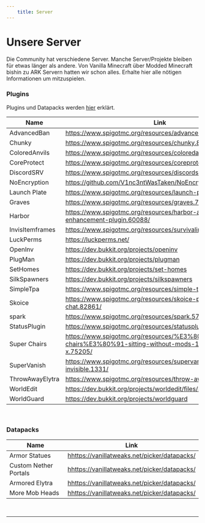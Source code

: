 ```yaml
---
    title: Server
---
```


# Unsere Server

Die Community hat verschiedene Server. Manche Server/Projekte bleiben für etwas länger als andere.
Von Vanilla Minecraft über Modded Minecraft bishin zu ARK Servern hatten wir schon alles. Erhalte hier alle nötigen Informationen um mitzuspielen.

<server-profile
    class="orange"
    title="Kahlifar Minecraft"
    description="Der Server ist ein Open-World Survival Server, welcher immer auf der neuesten Version läuft.
    Es gibt viele Plugins die das Spielerlebnis verändern. So gibt es zum Beispiel ein Elytra Plugin, ein TPA Plugin und noch viele mehr.
    Lade gerne deine Freunde ein und spiele mit ihnen.<br>
    Neugierig?
    Jetzt fehlst nur noch du!"
    prerequisites="Um auf dem Server mitzuspielen musst du dem [Discord](http://dc.kahlifar.de) gejoint sein.
    Benutze dann den `/bewerbung minecraft` Command und fülle die Felder aus. Sobald wir deine Bewerbung angeschaut haben und dich bestätigt haben, wirst du gewhitelisted.
    ! *Beachte das du deinen Minecraftnamen richtig angibst.*"
    game-image="minecraft.png"
    game-name="Minecraft Java"
    game-version="1.19.2">
</server-profile>

### Plugins

Plugins und Datapacks werden [hier](/plugin-explain) erklärt.

<div class="table--scrollable">
    <div class="table__content">
        <table>
            <thead>
                <tr>
                    <th>Name</th>
                    <th>Link</th>
                </tr>
            </thead>
            <tbody>
                <tr>
                    <td>AdvancedBan</td>
                    <td><a
                            href="https://www.spigotmc.org/resources/advancedban.8695/">https://www.spigotmc.org/resources/advancedban.8695/</a>
                    </td>
                </tr>
                <tr>
                    <td>Chunky</td>
                    <td><a
                            href="https://www.spigotmc.org/resources/chunky.81534/">https://www.spigotmc.org/resources/chunky.81534/</a>
                    </td>
                </tr>
                <tr>
                    <td>ColoredAnvils</td>
                    <td><a
                            href="https://www.spigotmc.org/resources/coloredanvils.2216/">https://www.spigotmc.org/resources/coloredanvils.2216/</a>
                    </td>
                </tr>
                <tr>
                    <td>CoreProtect</td>
                    <td><a
                            href="https://www.spigotmc.org/resources/coreprotect.8631/">https://www.spigotmc.org/resources/coreprotect.8631/</a>
                    </td>
                </tr>
                <tr>
                    <td>DiscordSRV</td>
                    <td><a href="https://www.spigotmc.org/resources/discordsrv.18494/"></a><a
                            href="https://www.spigotmc.org/resources/discordsrv.18494/">https://www.spigotmc.org/resources/discordsrv.18494/</a>
                    </td>
                </tr>
                <tr>
                    <td>NoEncryption</td>
                    <td><a
                            href="https://github.com/V1nc3ntWasTaken/NoEncryption">https://github.com/V1nc3ntWasTaken/NoEncryption</a>
                    </td>
                </tr>
                <tr>
                    <td>Launch Plate</td>
                    <td><a
                            href="https://www.spigotmc.org/resources/launch-plate.42251/">https://www.spigotmc.org/resources/launch-plate.42251/</a>
                    </td>
                </tr>
                <tr>
                    <td>Graves</td>
                    <td><a href="https://www.spigotmc.org/resources/graves.74208/"></a><a
                            href="https://www.spigotmc.org/resources/graves.74208/">https://www.spigotmc.org/resources/graves.74208/</a>
                    </td>
                </tr>
                <tr>
                    <td>Harbor</td>
                    <td><a
                            href="https://www.spigotmc.org/resources/harbor-a-sleep-enhancement-plugin.60088/">https://www.spigotmc.org/resources/harbor-a-sleep-enhancement-plugin.60088/</a>
                    </td>
                </tr>
                <tr>
                    <td>InvisItemframes</td>
                    <td><a
                            href="https://www.spigotmc.org/resources/survivalinvisiframes.80692/">https://www.spigotmc.org/resources/survivalinvisiframes.80692/</a>
                    </td>
                </tr>
                <tr>
                    <td>LuckPerms</td>
                    <td><a href="https://luckperms.net/">https://luckperms.net/</a></td>
                </tr>
                <tr>
                    <td>OpenInv</td>
                    <td><a href="https://dev.bukkit.org/projects/openinv">https://dev.bukkit.org/projects/openinv</a></td>
                </tr>
                <tr>
                    <td>PlugMan</td>
                    <td><a href="https://dev.bukkit.org/projects/plugman">https://dev.bukkit.org/projects/plugman</a></td>
                </tr>
                <tr>
                    <td>SetHomes</td>
                    <td><a href="https://dev.bukkit.org/projects/set-homes"></a><a
                            href="https://dev.bukkit.org/projects/set-homes">https://dev.bukkit.org/projects/set-homes</a></td>
                </tr>
                <tr>
                    <td>SilkSpawners</td>
                    <td><a href="https://dev.bukkit.org/projects/silkspawners">https://dev.bukkit.org/projects/silkspawners</a></td>
                </tr>
                <tr>
                    <td>SimpleTpa</td>
                    <td><a
                            href="https://www.spigotmc.org/resources/simple-tpa.64270/">https://www.spigotmc.org/resources/simple-tpa.64270/</a>
                    </td>
                </tr>
                <tr>
                    <td>Skoice</td>
                    <td><a
                            href="https://www.spigotmc.org/resources/skoice-proximity-voice-chat.82861/">https://www.spigotmc.org/resources/skoice-proximity-voice-chat.82861/</a>
                    </td>
                </tr>
                <tr>
                    <td>spark</td>
                    <td><a
                            href="https://www.spigotmc.org/resources/spark.57242/">https://www.spigotmc.org/resources/spark.57242/</a>
                    </td>
                </tr>
                <tr>
                    <td>StatusPlugin</td>
                    <td><a
                            href="https://www.spigotmc.org/resources/statusplugin.103156/">https://www.spigotmc.org/resources/statusplugin.103156/</a>
                    </td>
                </tr>
                <tr>
                    <td>Super Chairs</td>
                    <td><a
                            href="https://www.spigotmc.org/resources/%E3%80%90super-chairs%E3%80%91-sitting-without-mods-1-13-1-19-x.75205/">https://www.spigotmc.org/resources/%E3%80%90super-chairs%E3%80%91-sitting-without-mods-1-13-1-19-x.75205/</a>
                    </td>
                </tr>
                <tr>
                    <td>SuperVanish</td>
                    <td><a
                            href="https://www.spigotmc.org/resources/supervanish-be-invisible.1331/">https://www.spigotmc.org/resources/supervanish-be-invisible.1331/</a>
                    </td>
                </tr>
                <tr>
                    <td>ThrowAwayElytra</td>
                    <td><a
                            href="https://www.spigotmc.org/resources/throw-away-elytra.84645/">https://www.spigotmc.org/resources/throw-away-elytra.84645/</a>
                    </td>
                </tr>
                <tr>
                    <td>WorldEdit</td>
                    <td><a
                            href="https://dev.bukkit.org/projects/worldedit/files/3836896">https://dev.bukkit.org/projects/worldedit/files/3836896</a>
                    </td>
                </tr>
                <tr>
                    <td>WorldGuard</td>
                    <td><a href="https://dev.bukkit.org/projects/worldguard">https://dev.bukkit.org/projects/worldguard</a> </td>
                </tr>
            </tbody>
        </table>
    </div>
</div>
<br>

### Datapacks

<div class="table--scrollable">
    <div class="table__content">
        <table>
            <thead>
                <tr>
                    <th>Name</th>
                    <th>Link</th>
                </tr>
            </thead>
            <tbody>
                <tr>
                    <td>Armor Statues</td>
                    <td><a
                            href="https://vanillatweaks.net/picker/datapacks/">hhttps://vanillatweaks.net/picker/datapacks/</a>
                    </td>
                </tr>
                <tr>
                    <td>Custom Nether Portals</td>
                    <td><a
                            href="https://vanillatweaks.net/picker/datapacks/">hhttps://vanillatweaks.net/picker/datapacks/</a>
                    </td>
                </tr>
                <tr>
                    <td>Armored Elytra</td>
                    <td><a
                            href="https://vanillatweaks.net/picker/datapacks/">hhttps://vanillatweaks.net/picker/datapacks/</a>
                    </td>
                </tr>
                <tr>
                    <td>More Mob Heads</td>
                    <td><a
                            href="https://vanillatweaks.net/picker/datapacks/">hhttps://vanillatweaks.net/picker/datapacks/</a>
                    </td>
                </tr>
            </tbody>
        </table>
    </div>
</div>

<br>
<hr>

<server-profile
    class="light-blue"
    title="Community Discord"
    description="Über den Discord dreht sich alles. Hier hast du Platz um mit Freunden zu reden und neue Freunde zu finden.
    In den Text-Channel findest immer einen Platz zum reden oder über lustige Memes zu lachen.
    <br>
    Auf dem Discord Server findest du immer einen Mitspieler zum spielen. Von Minecraft über VALORANT hin zu Pummel Party ist alles dabei.
    Lade gerne deine Freunde ein damit wir noch mehr Member werden.
    <br>
    **Joine über** [diesen Link](http://dc.kahlifar.de)."
    prerequisites="Die Vorraussetzungen halten sich in Grenzen.
    Du brauchst einen Discord Account welcher mindestens 5min alt ist.
    Auf dem Server findest du weitere Infos."
    game-image="discord.png"
    game-name="Discord"
    game-version="">
</server-profile>
